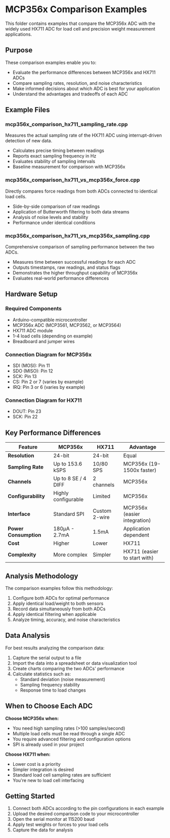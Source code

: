 # MCP356x Comparison Examples

This folder contains examples that compare the MCP356x ADC with the widely used HX711 ADC for load cell and precision weight measurement applications.

## Purpose

These comparison examples enable you to:
- Evaluate the performance differences between MCP356x and HX711 ADCs
- Compare sampling rates, resolution, and noise characteristics
- Make informed decisions about which ADC is best for your application
- Understand the advantages and tradeoffs of each ADC

## Example Files

### mcp356x_comparison_hx711_sampling_rate.cpp
Measures the actual sampling rate of the HX711 ADC using interrupt-driven detection of new data.
- Calculates precise timing between readings
- Reports exact sampling frequency in Hz
- Evaluates stability of sampling intervals
- Baseline measurement for comparison with MCP356x

### mcp356x_comparison_hx711_vs_mcp356x_force.cpp
Directly compares force readings from both ADCs connected to identical load cells.
- Side-by-side comparison of raw readings
- Application of Butterworth filtering to both data streams
- Analysis of noise levels and stability
- Performance under identical conditions

### mcp356x_comparison_hx711_vs_mcp356x_sampling.cpp
Comprehensive comparison of sampling performance between the two ADCs.
- Measures time between successful readings for each ADC
- Outputs timestamps, raw readings, and status flags
- Demonstrates the higher throughput capability of MCP356x
- Evaluates real-world performance differences

## Hardware Setup

### Required Components
- Arduino-compatible microcontroller
- MCP356x ADC (MCP3561, MCP3562, or MCP3564)
- HX711 ADC module
- 1-4 load cells (depending on example)
- Breadboard and jumper wires

### Connection Diagram for MCP356x
- SDI (MOSI): Pin 11
- SDO (MISO): Pin 12
- SCK: Pin 13
- CS: Pin 2 or 7 (varies by example)
- IRQ: Pin 3 or 6 (varies by example)

### Connection Diagram for HX711
- DOUT: Pin 23
- SCK: Pin 22

## Key Performance Differences

| Feature | MCP356x | HX711 | Advantage |
|---------|---------|-------|-----------|
| **Resolution** | 24-bit | 24-bit | Equal |
| **Sampling Rate** | Up to 153.6 kSPS | 10/80 SPS | MCP356x (19-1500x faster) |
| **Channels** | Up to 8 SE / 4 DIFF | 2 channels | MCP356x |
| **Configurability** | Highly configurable | Limited | MCP356x |
| **Interface** | Standard SPI | Custom 2-wire | MCP356x (easier integration) |
| **Power Consumption** | 180µA - 2.7mA | 1.5mA | Application dependent |
| **Cost** | Higher | Lower | HX711 |
| **Complexity** | More complex | Simpler | HX711 (easier to start with) |

## Analysis Methodology

The comparison examples follow this methodology:
1. Configure both ADCs for optimal performance
2. Apply identical load/weight to both sensors
3. Record data simultaneously from both ADCs
4. Apply identical filtering when applicable
5. Analyze timing, accuracy, and noise characteristics

## Data Analysis

For best results analyzing the comparison data:
1. Capture the serial output to a file
2. Import the data into a spreadsheet or data visualization tool
3. Create charts comparing the two ADCs' performance
4. Calculate statistics such as:
   - Standard deviation (noise measurement)
   - Sampling frequency stability
   - Response time to load changes

## When to Choose Each ADC

**Choose MCP356x when:**
- You need high sampling rates (>100 samples/second)
- Multiple load cells must be read through a single ADC
- You require advanced filtering and configuration options
- SPI is already used in your project

**Choose HX711 when:**
- Lower cost is a priority
- Simpler integration is desired
- Standard load cell sampling rates are sufficient
- You're new to load cell interfacing

## Getting Started

1. Connect both ADCs according to the pin configurations in each example
2. Upload the desired comparison code to your microcontroller
3. Open the serial monitor at 115200 baud
4. Apply test weights or forces to your load cells
5. Capture the data for analysis